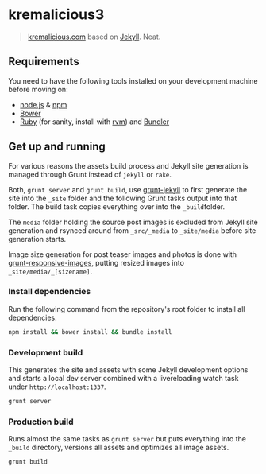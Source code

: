 kremalicious3
==================

> [kremalicious.com](http://kremalicious.com) based on [Jekyll](http://jekyllrb.com). Neat.

Requirements
------------------

You need to have the following tools installed on your development machine before moving on:

- [node.js](http://nodejs.org/) & [npm](https://npmjs.org/)
- [Bower](http://bower.io/)
- [Ruby](https://www.ruby-lang.org) (for sanity, install with [rvm](https://rvm.io/)) and [Bundler](http://bundler.io/)


Get up and running
------------------

For various reasons the assets build process and Jekyll site generation is managed through Grunt instead of `jekyll` or `rake`.

Both, `grunt server` and `grunt build`, use [grunt-jekyll](https://github.com/dannygarcia/grunt-jekyll) to first generate the site into the `_site` folder and the following Grunt tasks output into that folder. The build task copies everything over into the `_build`folder.

The `media` folder holding the source post images is excluded from Jekyll site generation and rsynced around from `_src/_media` to `_site/media` before site generation starts. 

Image size generation for post teaser images and photos is done with [grunt-responsive-images](https://github.com/andismith/grunt-responsive-images), putting resized images into `_site/media/_[sizename]`.

### Install dependencies

Run the following command from the repository's root folder to install all dependencies.

```bash 
npm install && bower install && bundle install
```

### Development build

This generates the site and assets with some Jekyll development options and starts a local dev server combined with a livereloading watch task under `http://localhost:1337`.


```bash
grunt server
```

### Production build

Runs almost the same tasks as `grunt server` but puts everything into the `_build` directory, versions all assets and optimizes all image assets.

```bash
grunt build
```
